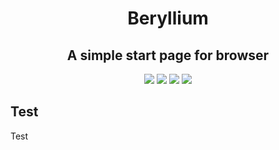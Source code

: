 <h1 align="center">Beryllium</h1>
<h2 align="center">A simple start page for browser</h2>

<p align="center">
    <img src="https://img.shields.io/github/contributors/OctoBanon-Main/readme-example?style=for-the-badge"/>
    <img src="https://img.shields.io/github/forks/OctoBanon-Main/readme-example?style=for-the-badge"/>
    <img src="https://img.shields.io/github/stars/OctoBanon-Main/readme-example?style=for-the-badge"/>
    <img src="https://img.shields.io/github/issues/OctoBanon-Main/readme-example?style=for-the-badge"/>
</p>


## Test
Test
